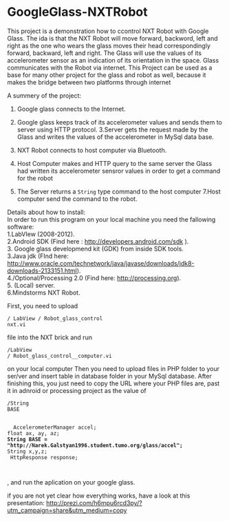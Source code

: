 GoogleGlass-NXTRobot
====================

This project is a demonstration how to ccontrol NXT Robot with Google Glass.
The ida is that the NXT Robot will move forward, backword, left and right as the one who wears the glass moves
their head correspondingly forward, backward, left and right.
The Glass will use the values of its accelerometer sensor as an indication of its orientation in the space.
Glass communicates with the Robot via internet. 
This Project can be used as a base for many other project for the glass and robot as well, because it makes the bridge between two platforms through internet


A summery of the project:
  1. Google glass connects to the Internet.
  2. Google glass keeps track of its accelerometer values and sends them to server using HTTP protocol. 
  3.Server gets the request made by the Glass and writes the values of the accelerometer in MySql data base.

  4. NXT Robot connects to host computer via Bluetooth.
  5. Host Computer makes and HTTP query to the same server the Glass had written its accelerometer sensror values in order       to get a command for the robot
  6. The Server returns a <code>String</code> type command to the host computer
  7.Host computer send the command to the robot.


Details about how to install:<br/>
  In order to run this program on your local machine you need the fallowing software:<br/>
      1.LabVIew (2008-2012).<br/>
      2.Android SDK (Find here : http://developers.android.com/sdk ).<br/>
      3. Google glass developmend kit (GDK) from inside SDK tools.<br/>
      3.Java jdk (FInd here: http://www.oracle.com/technetwork/java/javase/downloads/jdk8-downloads-2133151.html).<br/>
      4./Optional/Processing 2.0 (Find here: http://processing.org).<br/>
      5. (Local) server.<br/>
      6.Mindstorms NXT Robot.<br/>
      
  First, you need to upload <pre><code>/ LabView / Robot_glass_control nxt.vi </code></pre> file into the NXT brick and run  <pre><code>/LabView / Robot_glass_control__computer.vi</code></pre> on your local computer
  Then you need to upload files in PHP folder to your ser/ver and insert table in database folder in your MySql database.
  After finishing this, you just need to copy the URL where your PHP files are, past it in adnroid or processing project as the value of <pre><code>/String BASE</code></pre>
  
  <pre><code>
  AccelerometerManager accel;
float ax, ay, az;
<b>String BASE = "http://Narek.Galstyan1996.student.tumo.org/glass/accel";</b>
String x,y,z;
 HttpResponse response;

  </code></pre>
  
  
  , and run the aplication on your google glass.
  
 
if you are not yet clear how everything works, have a look at  this presentation:
http://prezi.com/h6mpu6rcd3py/?utm_campaign=share&utm_medium=copy
